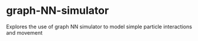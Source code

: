 # graph-NN-simulator
Explores the use of graph NN simulator to model simple particle interactions and movement
